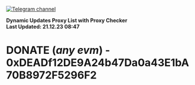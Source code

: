 [![Telegram channel](https://img.shields.io/endpoint?url=https://runkit.io/damiankrawczyk/telegram-badge/branches/master?url=https://t.me/n4z4v0d)](https://t.me/n4z4v0d) 

**Dynamic Updates Proxy List with Proxy Checker**  
**Last Updated: 21.12.23 08:47**

# DONATE (_any evm_) - 0xDEADf12DE9A24b47Da0a43E1bA70B8972F5296F2
